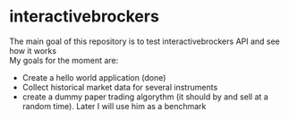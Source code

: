 # interactivebrockers
The main goal of this repository is to test interactivebrockers API and see how it works  
My goals for the moment are:
* Create a hello world application (done)
* Collect historical market data for several instruments
* create a dummy paper trading algorythm (it should by and sell at a random time). Later I will use him as a benchmark